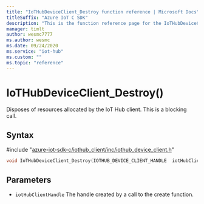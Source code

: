 ```yaml
---                             
title: "IoTHubDeviceClient_Destroy function reference | Microsoft Docs" 
titleSuffix: "Azure IoT C SDK"            
description: "This is the function reference page for the IoTHubDeviceClient_Destroy() function in the Azure IoT C SDK. This SDK is used with Azure IoT Hub and Azure IoT Hub Device Provisioning Service"            
manager: timlt                 
author: wesmc7777              
ms.author: wesmc               
ms.date: 09/24/2020                    
ms.service: "iot-hub"             
ms.custom: ""                
ms.topic: "reference"        
---                            
```


# IoTHubDeviceClient_Destroy()

Disposes of resources allocated by the IoT Hub client. This is a blocking call.

## Syntax

\#include "[azure-iot-sdk-c/iothub_client/inc/iothub_device_client.h](../iothub-device-client-h.md)"  
```C
void IoTHubDeviceClient_Destroy(IOTHUB_DEVICE_CLIENT_HANDLE  iotHubClientHandle);
```

## Parameters
* `iotHubClientHandle` The handle created by a call to the create function.

